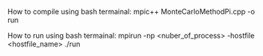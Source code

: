 How to compile using bash termainal:
mpic++ MonteCarloMethodPi.cpp -o run

How to run using bash termainal:
mpirun  -np <nuber_of_process> -hostfile <hostfile_name> ./run
